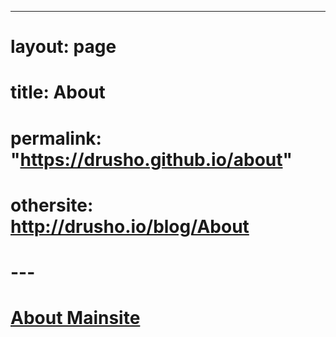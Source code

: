 ---
# layout: page
# title: About
# permalink: "https://drusho.github.io/about"

# othersite: http://drusho.io/blog/About
# ---

# <a href="{{page.othersite}}">About Mainsite</a>


<!-- My name is David Rusho.  I have a passion for using data to tell stories and discover meaningful insights. I started programming almost accidentally while looking for methods to automate repetitive tasks at work.  I am an advanced spreadsheet formulas user and found that transitioning to writing code in python was a natural next step in my data science journey.

Currently, I'm based out of Orlando, FL, where I am currently enrolled in an MS Data Analytics (Big Data) program at the University of Central Florida. When I'm not programming or reading about Data Science, you can usually find me playing with photography, practicing yoga, or learning to cook Korean/Indian food. -->



